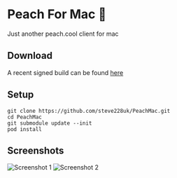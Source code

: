 # Peach For Mac 🍑
Just another peach.cool client for mac

## Download

A recent signed build can be found [here](http://sht.tl/wMJOWO)

## Setup

````
git clone https://github.com/steve228uk/PeachMac.git
cd PeachMac
git submodule update --init
pod install
`````

## Screenshots

![Screenshot 1](http://sht.tl/AJdLaB)
![Screenshot 2](http://sht.tl/Ghj6Qc)
